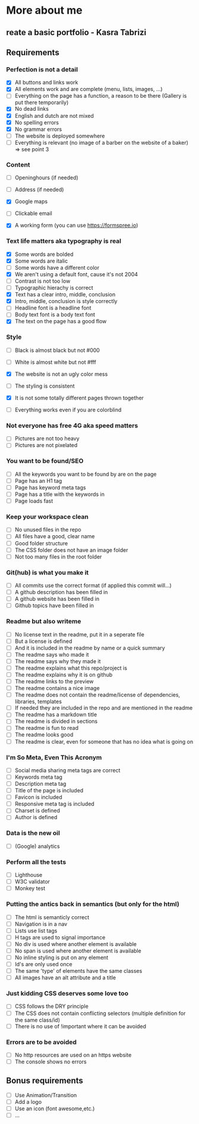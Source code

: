 # More about me

## reate a basic portfolio - Kasra Tabrizi


## Requirements

### Perfection is not a detail
- [X] All buttons and links work
- [X] All elements work and are complete (menu, lists, images, ...)
- [ ] Everything on the page has a function, a reason to be there (Gallery is put there temporarily)
- [X] No dead links
- [X] English and dutch are not mixed
- [X] No spelling errors
- [X] No grammar errors
- [ ] The website is deployed somewhere
- [ ] Everything is relevant (no image of a barber on the website of a baker) => see point 3

### Content
- [ ] Openinghours (if needed)
- [ ] Address (if needed)
- [X] Google maps
- [ ] Clickable email
- [X] A working form (you can use https://formspree.io)


### Text life matters aka typography is real
- [X] Some words are bolded
- [X] Some words are italic
- [ ] Some words have a different color
- [X] We aren't using a default font, cause it's not 2004
- [ ] Contrast is not too low
- [ ] Typographic hierachy is correct
- [X] Text has a clear intro, middle, conclusion
- [X] Intro, middle, conclusion is style correctly
- [ ] Headline font is a headline font
- [ ] Body text font is a body text font
- [X] The text on the page has a good flow

### Style
- [ ] Black is almost black but not #000
- [ ] White is almost white but not #fff
- [X] The website is not an ugly color mess
- [ ] The styling is consistent
- [X] It is not some totally different pages thrown together
- [ ] Everything works even if you are colorblind


### Not everyone has free 4G aka speed matters
- [ ] Pictures are not too heavy
- [ ] Pictures are not pixelated

### You want to be found/SEO	
- [ ] All the keywords you want to be found by are on the page 
- [ ] Page has an H1 tag
- [ ] Page has keyword meta tags
- [ ] Page has a title with the keywords in
- [ ] Page loads fast
 
### Keep your workspace clean
- [ ] No unused files in the repo
- [ ] All files have a good, clear name
- [ ] Good folder structure
- [ ] The CSS folder does not have an image folder
- [ ] Not too many files in the root folder 

### Git(hub) is what you make it
- [ ] All commits use the correct format (if applied this commit will...)
- [ ] A github description has been filled in
- [ ] A github website has been filled in
- [ ] Github topics have been filled in

### Readme but also writeme
- [ ] No license text in the readme, put it in a seperate file
- [ ] But a license is defined
- [ ] And it is included in the readme by name or a quick summary
- [ ] The readme says who made it
- [ ] The readme says why they made it
- [ ] The readme explains what this repo/project is
- [ ] The readme explains why it is on github
- [ ] The readme links to the preview
- [ ] The readme contains a nice image
- [ ] The readme does not contain the readme/license of dependencies, libraries, templates
- [ ] If needed they are included in the repo and are mentioned in the readme
- [ ] The readme has a markdown title
- [ ] The readme is divided in sections
- [ ] The readme is fun to read
- [ ] The readme looks good
- [ ] The readme is clear, even for someone that has no idea what is going on

### I'm So Meta, Even This Acronym
- [ ] Social media sharing meta tags are correct
- [ ] Keywords meta tag
- [ ] Description meta tag
- [ ] Title of the page is included
- [ ] Favicon is included
- [ ] Responsive meta tag is included
- [ ] Charset is defined
- [ ] Author is defined

### Data is the new oil
- [ ] (Google) analytics

### Perform all the tests
- [ ] Lighthouse
- [ ] W3C validator
- [ ] Monkey test

### Putting the antics back in semantics (but only for the html)
- [ ] The html is semanticly correct
- [ ] Navigation is in a nav
- [ ] Lists use list tags
- [ ] H tags are used to signal importance
- [ ] No div is used where another element is available
- [ ] No span is used where another element is available
- [ ] No inline styling is put on any element
- [ ] Id's are only used once
- [ ] The same 'type' of elements have the same classes
- [ ] All images have an alt attribute and a title

### Just kidding CSS deserves some love too
- [ ] CSS follows the DRY principle
- [ ] The CSS does not contain conflicting selectors (multiple definition for the same class/id)
- [ ] There is no use of !important where it can be avoided

### Errors are to be avoided
- [ ] No http resources are used on an https website
- [ ] The console shows no errors

## Bonus requirements
- [ ] Use Animation/Transition
- [ ] Add a logo
- [ ] Use an icon (font awesome,etc.)
- [ ] ...

